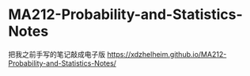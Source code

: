 # MA212-Probability-and-Statistics-Notes
把我之前手写的笔记敲成电子版
https://xdzhelheim.github.io/MA212-Probability-and-Statistics-Notes/
